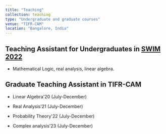 ```yaml
---
title: "Teaching"
collection: teaching
type: "Undergraduate and graduate courses"
venue: "TIFR-CAM"
location: "Bangalore, India"
---
```


## Teaching Assistant for Undergraduates in [SWIM 2022](https://www.math.tifrbng.res.in/swim)
* Mathematical Logic, real analysis, linear algebra.

## Graduate Teaching Assistant in TIFR-CAM
* Linear Algebra'20 (July-December)

* Real Analysis'21 (July-December)

* Probability Theory'22 (July-December)

* Complex analysis'23 (July-December)




